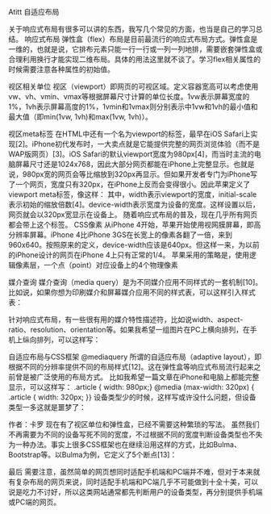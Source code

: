 Atitt 自适应布局

关于响应式布局有很多可以讲的东西，我写几个常见的方面，也当是自己的学习总结。
响应式布局
弹性盒（flex）布局是目前最流行的响应式布局方式。弹性盒是一维的，也就是说，它排布元素只能一行一行或一列一列地排，需要嵌套弹性盒或合理利用换行才能实现二维布局。具体的用法这里就不谈了。学习flex相关属性的时候需要注意各种属性的初始值。


视区相关单位
视区（viewport）即网页的可视区域。定义容器宽高可以考虑使用vw、vh、vmin、vmax等根据屏幕尺寸计算的单位长度。1vw表示屏幕宽度的1%，1vh表示屏幕高度的1%，1vmin和1vmax则分别表示中1vw和1vh的最小值和最大值（即min(1vw, 1vh)和max(1vw, 1vh)）。


视区meta标签
在HTML中还有一个名为viewport的<meta>标签，最早在iOS Safari上实现[2]。iPhone初代发布时，一大卖点就是它能提供完整的网页浏览体验（而不是WAP版网页）[3]。iOS Safari的默认viewport宽度为980px[4]，而当时主流的电脑屏幕尺寸还是1024x768，因此大部分网页都能在iPhone上完整显示。也就是说，980px宽的网页会等比缩放到320px再显示。但如果开发者专门为iPhone写了一个网页，宽度只有320px，在iPhone上反而会变得很小。因此苹果定义了viewport meta标签，像这样：
<meta name="viewport" content="width=device-width, initial-scale=1">
其中，width表示viewport的宽度，initial-scale表示初始的缩放倍数[4]。device-width表示宽度为设备的宽度。这样设置以后，网页就会以320px宽显示在设备上。
随着响应式布局的普及，现在几乎所有网页都会带上这个标签。
CSS像素
从iPhone 4开始，苹果开始使用视网膜屏幕，即高分辨率屏幕。iPhone 4比iPhone 3GS在长宽上的像素各翻了一倍，来到960x640。按照原来的定义，device-width应该是640px。但这样一来，为以前的iPhone设计的网页在iPhone 4上只有正常的1/4。 苹果采用的策略是，使用逻辑像素层，一个点（point）对应设备上的4个物理像素


媒介查询
媒介查询（media query）是为不同媒介应用不同样式的一套机制[10]。比如说，如果你想为印刷媒介和屏幕媒介应用不同的样式表，可以这样引入样式表：
<link rel="stylesheet" type="text/css" media="screen" href="screen.css"><link rel="stylesheet" type="text/css" media="print" href="print.css">
针对响应式布局，有一些很有用的媒介特性描述符，比如说width、aspect-ratio、resolution、orientation等。如果我希望一组图片在PC上横向排列，在手机上纵向排列，可以这样写：


自适应布局与CSS框架 @mediaquery
所谓的自适应布局（adaptive layout），即根据不同的分辨率提供不同的布局样式[12]。这在弹性盒等响应式布局流行起来之前曾是被广泛使用的布局方式。
比如我希望一篇文章在iPhone和电脑上都能完整显示，可以这样写：
.article {
  width: 980px;}
@media (max-width: 320px) {
  .article {
    width: 320px;
  }}
设备类型少的时候，这样写或许没什么问题，但设备类型一多这就是噩梦了：


作者：卡罗
现在有了视区单位和弹性盒，已经不需要这种繁琐的写法。
虽然我们不再需要为不同的设备写死不同的宽度，不过根据不同的宽度判断设备类型也不失为一种办法。事实上很多CSS框架也在继续沿用这样的方式，比如Bulma、Bootstrap等。以Bulma为例，它定义了5个断点[13]：

最后
需要注意，虽然简单的网页想同时适配手机端和PC端并不难，但对于本来就有复杂布局的网页来说，同时适配手机端和PC端几乎不可能做到十全十美，可以说是吃力不讨好，所以这类网站通常都先判断用户的设备类型，再分别提供手机端或PC端的网页。


